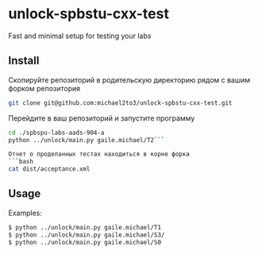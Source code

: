 # unlock-spbstu-cxx-test
Fast and minimal setup for testing your labs

## Install
Скопируйте репозиторий в родительскую директорию рядом с вашим форком репозитория
```bash
git clone git@github.com:michael2to3/unlock-spbstu-cxx-test.git
```
Перейдите в ваш репозиторий и запустите программу
```bash
cd ./spbspu-labs-aads-904-a
python ../unlock/main.py gaile.michael/T2```

Отчет о проделанных тестах находиться в корне форка
```bash
cat dist/acceptance.xml
```

## Usage
Examples:
```bash
$ python ../unlock/main.py gaile.michael/T1
$ python ../unlock/main.py gaile.michael/S3/
$ python ../unlock/main.py gaile.michael/S0
```
